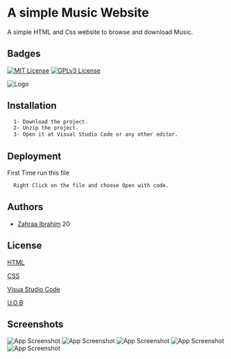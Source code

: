 # A simple Music Website

A simple HTML and Css website to browse and download Music.

## Badges
[![MIT License](https://img.shields.io/badge/HTML-5-orange)](https://choosealicense.com/licenses/mit/)
[![GPLv3 License](https://img.shields.io/badge/Css-3-blue)](https://opensource.org/licenses/)

![Logo](https://j.top4top.io/p_2659dt7l91.png)



## Installation


```bash
  1- Download the project.
  2- Unzip the project.
  3- Open it at Visual Studio Code or any other editor.
```

## Deployment

First Time run this file
```bash
  Right Click on the file and choose Open with code.
```


## Authors

- [Zahraa Ibrahim](https://github.com/zahrra55)
20

## License

[HTML](https://www.bing.com/ck/a?!&&p=87ee98540e9c3a76JmltdHM9MTY4MTI1NzYwMCZpZ3VpZD0zZWQwMGFlOS0yNzUzLTY5MjUtMmU3ZC0xYTA3MjY5NjY4YWUmaW5zaWQ9NTQzMQ&ptn=3&hsh=3&fclid=3ed00ae9-2753-6925-2e7d-1a07269668ae&psq=html+official+website&u=a1aHR0cHM6Ly9kZXZlbG9wZXIubW96aWxsYS5vcmcvZW4tdXMvZG9jcy93ZWIvaHRtbA&ntb=1)

[CSS](https://www.bing.com/ck/a?!&&p=db222ea4877f219bJmltdHM9MTY4MTI1NzYwMCZpZ3VpZD0zZWQwMGFlOS0yNzUzLTY5MjUtMmU3ZC0xYTA3MjY5NjY4YWUmaW5zaWQ9NTE4Ng&ptn=3&hsh=3&fclid=3ed00ae9-2753-6925-2e7d-1a07269668ae&psq=Css+official+website&u=a1aHR0cHM6Ly93d3cudzMub3JnL1N0eWxlL0NTUy9PdmVydmlldy5lbi5odG1s&ntb=1)

[Visua Studio Code](https://code.visualstudio.com/)

[U.O.B](https://en.uobaghdad.edu.iq/)



## Screenshots

![App Screenshot](https://l.top4top.io/p_26596pqgx1.png)
![App Screenshot](https://h.top4top.io/p_26592crbq1.png)
![App Screenshot](https://h.top4top.io/p_26596xnpa1.png)
![App Screenshot](https://k.top4top.io/p_2659xhu5c1.png)
![App Screenshot](https://e.top4top.io/p_2659ey6dn1.png)
